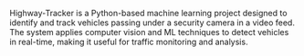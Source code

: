 Highway-Tracker is a Python-based machine learning project designed to identify and track vehicles passing under a security camera in a video feed. The system applies computer vision and ML techniques to detect vehicles in real-time, making it useful for traffic monitoring and analysis.

